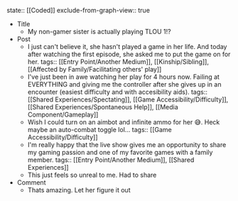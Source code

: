 state:: [[Coded]]
exclude-from-graph-view:: true

- Title
  - My non-gamer sister is actually playing TLOU 1!?
- Post
  - I just can't believe it, she hasn't played a game in her life. And today after watching the first episode, she asked me to put the game on for her.
    tags:: [[Entry Point/Another Medium]], [[Kinship/Sibling]], [[Affected by Family/Facilitating others' play]]
  - I've just been in awe watching her play for 4 hours now. Failing at EVERYTHING and giving me the controller after she gives up in an encounter (easiest difficulty and with accesibility aids).
    tags:: [[Shared Experiences/Spectating]], [[Game Accessibility/Difficulty]], [[Shared Experiences/Spontaneous Help]], [[Media Component/Gameplay]]
  - Wish I could turn on an aimbot and infinite ammo for her 😅. Heck maybe an auto-combat toggle lol...
    tags:: [[Game Accessibility/Difficulty]]
  - I'm really happy that the live show gives me an opportunity to share my gaming passion and one of my favorite games with a family member.
    tags:: [[Entry Point/Another Medium]], [[Shared Experiences]]
  - This just feels so unreal to me. Had to share
- Comment
  - Thats amazing. Let her figure it out
